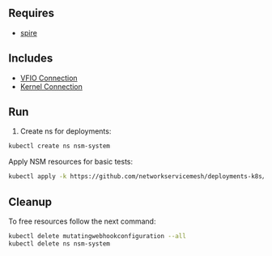 ## Requires

- [spire](../spire)

## Includes

- [VFIO Connection](../use-cases/Vfio2Noop)
- [Kernel Connection](../use-cases/SriovKernel2Noop)

## Run

1. Create ns for deployments:
```bash
kubectl create ns nsm-system
```

Apply NSM resources for basic tests:
```bash
kubectl apply -k https://github.com/networkservicemesh/deployments-k8s/examples/sriov?ref=d90dd0133652f56fd36affe802a1ca4d798e5a0f
```

## Cleanup

To free resources follow the next command:
```bash
kubectl delete mutatingwebhookconfiguration --all
kubectl delete ns nsm-system
```
